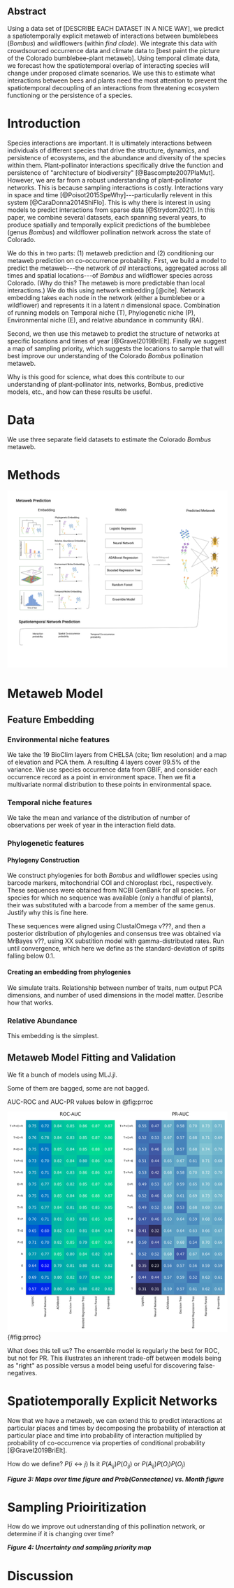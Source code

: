 ## Abstract

Using a data set of [DESCRIBE EACH DATASET IN A NICE WAY], we predict
a spatiotemporally explicit metaweb of interactions between bumblebees
(_Bombus_) and wildflowers (within _find clade_). We integrate this
data with crowdsourced occurrence data and climate data to [best paint
the picture of the Colorado bumblebee-plant metaweb]. Using temporal
climate data, we forecast how the spatiotemporal overlap of
interacting species will change under proposed climate scenarios. We
use this to estimate what interactions between bees and plants need
the most attention to prevent the spatiotemporal decoupling of an
interactions from threatening ecosystem functioning or the persistence
of a species.

# Introduction

Species interactions are important. It is ultimately interactions
between individuals of different species that drive the structure,
dynamics, and persistence of ecosystems, and the abundance and
diversity of the species within them. Plant-pollinator interactions
specifically drive the function and persistence of "architecture of
biodiversity" [@Bascompte2007PlaMut]. However, we are far from a
robust understanding of plant-pollinator networks.
This is because sampling interactions is costly. Interactions vary in
space and time [@Poisot2015SpeWhy]---particularlly relevent in this
system [@CaraDonna2014ShiFlo]. This is why there is interest in using
models to predict interactions from sparse data [@Strydom2021].
In this paper, we combine several datasets, each spanning several
years, to produce spatially and temporally explicit predictions of the
bumblebee (genus _Bombus_) and wildflower pollination network across
the state of Colorado.

We do this in two parts: (1) metaweb prediction and (2) conditioning
our metaweb prediction on co-occurrence probability.
First, we build a model to predict the metaweb---the network of _all_
interactions, aggregated across all times and spatial locations---of
_Bombus_ and wildflower species across Colorado. (Why do this? The
metaweb is more predictable than local interactions.) We do this using
network embedding [@cite]. Network embedding takes each node in the
network (either a bumblebee or a wildflower) and represents it in a
latent $n$ dimensional space. Combination of running models on
Temporal niche (T), Phylogenetic niche (P), Environmental niche (E),
and relative abundance in community (RA).

Second, we then use this metaweb to predict the structure of networks
at specific locations and times of year [@Gravel2019BriElt].
Finally we suggest a map of sampling priority, which
suggests the locations to sample that will best improve our understanding
of the Colorado _Bombus_ pollination metaweb.

Why is this good for science, what does this contribute to our
understanding of plant-pollinator ints, networks, Bombus, predictive
models, etc.,  and how can these results be useful.

# Data

We use three separate field datasets to estimate the Colorado _Bombus_
metaweb.



# Methods

![todo](./figures/concept.png)


# Metaweb Model


## Feature Embedding

### Environmental niche features

We take the 19 BioClim layers from CHELSA (cite; 1km resolution) and a
map of elevation and PCA them. A resulting 4 layers cover 99.5% of the
variance. We use species occurrence data from GBIF, and consider each
occurrence record as a point in environment space. Then we fit a
multivariate normal distribution to these points in environmental
space.

### Temporal niche features

We take the mean and variance of the distribution of number of
observations per week of year in the interaction field data.

### Phylogenetic features

#### Phylogeny Construction

We construct phylogenies for both _Bombus_ and wildflower species
using barcode markers, mitochondrial COI and chloroplast rbcL,
respectively. These sequences were obtained from NCBI GenBank for all
species. For species for which no sequence was available (only a
handful of plants), their was substituted with a barcode from a member
of the same genus. Justify why this is fine here.

These sequences were aligned using ClustalOmega v???, and then a
posterior distribution of phylogenies and consensus tree was obtained
via MrBayes v??, using XX substition model with gamma-distributed
rates. Run until convergence, which here we define as the
standard-deviation of splits falling below 0.1.  

#### Creating an embedding from phylogenies

We simulate traits. Relationship between number of traits, num output PCA dimensions,
and number of used dimensions in the model matter. Describe how that works.

### Relative Abundance

This embedding is the simplest.

## Metaweb Model Fitting and Validation

We fit a bunch of models using MLJ.jl.

Some of them are bagged, some are not bagged.

AUC-ROC and AUC-PR values below in @fig:prroc

![todo](./figures/PR_ROC.png){#fig:prroc}

What does this tell us? The ensemble model is regularly the best for
ROC, but not for PR. This illustrates an inherent trade-off between
models being as "right" as possible versus a model being useful for
discovering false-negatives.


# Spatiotemporally Explicit Networks

Now that we have a metaweb, we can extend this to predict interactions
at particular places and times by decomposing the probability of
interaction at particular place and time into probability of
interaction multiplied by probability of co-occurrence via properties of
conditional probability [@Gravel2019BriElt].

How do we define? $P(i \leftrightarrow j)$ Is it $P(A_{ij})P(O_{ij})$ or $P(A_{ij})P(O_i)P(O_j)$

***Figure 3: Maps over time figure and Prob(Connectance) vs. Month figure***


# Sampling Prioiritization

How do we improve out udnerstanding of this pollination network,
or determine if it is changing over time?

***Figure 4: Uncertainty and sampling priority map***


# Discussion
